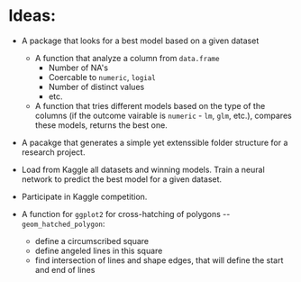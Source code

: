 # Ideas:

* A package that looks for a best model based on a given dataset
    - A function that analyze a column from `data.frame`
        + Number of NA's
        + Coercable to `numeric`, `logial`
        + Number of distinct values
        + etc.
    - A function that tries different models based on the type of the columns (if the outcome vairable is `numeric` - `lm`, `glm`, etc.), compares these models, returns the best one.
    
* A pacakge that generates a simple yet extenssible folder structure for a research project.
    
* Load from Kaggle all datasets and winning models. Train a neural network to predict the best model for a given dataset.

* Participate in Kaggle competition.

* A function for `ggplot2` for cross-hatching of polygons -- `geom_hatched_polygon`:
    - define a сircumscribed square
    - define angeled lines in this square
    - find intersection of lines and shape edges, that will define the start and end of lines
    